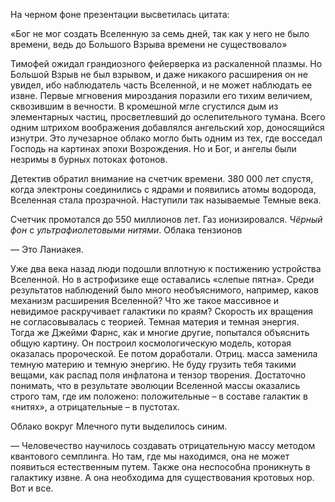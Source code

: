 На черном фоне презентации высветилась цитата:

«Бог не мог создать Вселенную за семь дней, так как у него не было времени, ведь до Большого Взрыва времени не существовало»

Тимофей ожидал грандиозного фейерверка из раскаленной плазмы. Но Большой Взрыв не был взрывом, и даже никакого расширения он не увидел, ибо наблюдатель часть Вселенной, и не может наблюдать ее извне.  Первые мгновения мироздания поразили его тихим величием, сквозившим в вечности. В кромешной мгле сгустился дым из элементарных частиц, просветлевший до ослепительного тумана. Всего одним штрихом воображения добавлялся ангельский хор, доносящийся изнутри. Это лучезарное облако могло быть одним из тех, где восседал Господь на картинах эпохи Возрождения. Но и Бог, и ангелы были незримы в бурных потоках фотонов.

Детектив обратил внимание на счетчик времени.
380 000 лет спустя, когда электроны соединились с ядрами и появились атомы водорода, Вселенная стала прозрачной. Наступили так называемые Темные века.

Счетчик промотался до 550 миллионов лет. Газ ионизировался. _Чёрный фон_ с _ультрафиолетовыми нитями_. Облака тензионов

— Это Ланиакея. 

Уже два века назад люди подошли вплотную к постижению устройства Вселенной. Но в астрофизике еще оставались «слепые пятна». Среди результатов наблюдений было много необъяснимого, например, каков механизм расширения Вселенной? Что же такое массивное и невидимое раскручивает галактики по краям? Скорость их вращения не согласовывалась с теорией.  Темная материя и темная энергия. Тогда же Джейми Фарнс, как и многие другие, попытался объяснить общую картину. Он построил космологическую модель, которая оказалась пророческой. Ее потом доработали. Отриц. масса заменила темную материю и темную энергию. Не буду грузить тебя такими вещами, как распад поля инфлатона и тензор творения. Достаточно понимать, что в результате эволюции Вселенной массы оказались строго там, где им положено: положительные – в составе галактик в «нитях», а отрицательные – в пустотах. 

Облако вокруг Млечного пути выделилось синим.

— Человечество научилось создавать отрицательную массу методом квантового семплинга. Но там, где мы находимся, она не может появиться естественным путем. Также она неспособна проникнуть в галактику извне. А она необходима для существования кротовых нор. Вот и все.

